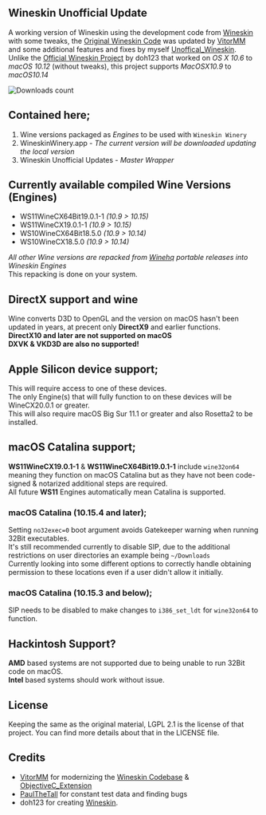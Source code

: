 ## Wineskin Unofficial Update
A working version of Wineskin using the development code from [Wineskin](https://github.com/vitor251093/wineskin) with some tweaks, the [Original Wineskin Code](https://sourceforge.net/p/wineskin/code) was updated by [VitorMM](https://github.com/vitor251093) and some additional features and fixes by myself [Unoffical_Wineskin](https://github.com/vitor251093/wineskin/tree/Unoffical_Wineskin).  
Unlike the [Official Wineskin Project](http://wineskin.urgesoftware.com) by doh123 that worked on *OS X 10.6* to *macOS 10.12* (without tweaks), this project supports *MacOSX10.9* to *macOS10.14*

![Downloads count](https://img.shields.io/github/downloads/gcenx/wineskinserver/total.svg)

## Contained here;
1) Wine versions packaged as *Engines* to be used with `Wineskin Winery`
2) WineskinWinery.app - *The current version will be downloaded updating the local version*
3) Wineskin Unofficial Updates - *Master Wrapper*

## Currently available compiled Wine Versions (Engines)
- WS11WineCX64Bit19.0.1-1 *(10.9 > 10.15)*
- WS11WineCX19.0.1-1      *(10.9 > 10.15)*
- WS10WineCX64Bit18.5.0   *(10.9 > 10.14)*
- WS10WineCX18.5.0        *(10.9 > 10.14)*

*All other Wine versions are repacked from [Winehq](https://dl.winehq.org/wine-builds/macosx/pool/) portable releases into Wineskin Engines*  
This repacking is done on your system.

## DirectX support and wine
Wine converts D3D to OpenGL and the version on macOS hasn't been updated in years, at precent only __DirectX9__ and earlier functions.\
__DirectX10 and later are not supported on macOS__\
__DXVK & VKD3D are also no supported!__

## Apple Silicon device support;
This will require access to one of these devices.\
The only Engine(s) that will fully function to on these devices will be WineCX20.0.1 or greater.\
This will also require macOS Big Sur 11.1 or greater and also Rosetta2 to be installed.

## macOS Catalina support;
__WS11WineCX19.0.1-1__ & __WS11WineCX64Bit19.0.1-1__ include `wine32on64` meaning they function on macOS Catalina but as they have not been code-signed & notarized additional steps are required.  
All future __WS11__ Engines automatically mean Catalina is supported.

### macOS Catalina (10.15.4 and later);
Setting `no32exec=0` boot argument avoids Gatekeeper warning when running 32Bit executables.\
It's still recommended currently to disable SIP, due to the additional restrictions on user directories an example being `~/Downloads`\
Currently looking into some different options to correctly handle obtaining permission to these locations even if a user didn't allow it initially.

### macOS Catalina (10.15.3 and below);
SIP needs to be disabled to make changes to `i386_set_ldt` for `wine32on64` to function.

## Hackintosh Support?
__AMD__ based systems are not supported due to being unable to run 32Bit code on macOS.  
__Intel__ based systems should work without issue.

## License
Keeping the same as the original material, LGPL 2.1 is the license of that project. You can find more details about that in the LICENSE file.

## Credits
- [VitorMM](https://github.com/vitor251093) for modernizing the [Wineskin Codebase](https://github.com/vitor251093/wineskin) & [ObjectiveC_Extension](https://github.com/vitor251093/ObjectiveC_Extension)
- [PaulTheTall](https://www.paulthetall.com/) for constant test data and finding bugs
- doh123 for creating [Wineskin](http://wineskin.urgesoftware.com).
